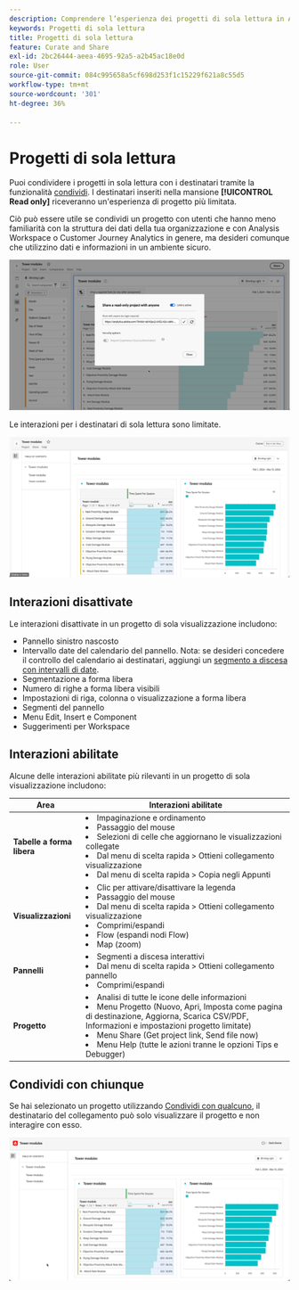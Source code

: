 ```yaml
---
description: Comprendere l’esperienza dei progetti di sola lettura in Analysis Workspace.
keywords: Progetti di sola lettura
title: Progetti di sola lettura
feature: Curate and Share
exl-id: 2bc26444-aeea-4695-92a5-a2b45ac18e0d
role: User
source-git-commit: 084c995658a5cf698d253f1c15229f621a8c55d5
workflow-type: tm+mt
source-wordcount: '301'
ht-degree: 36%

---
```


# Progetti di sola lettura

Puoi condividere i progetti in sola lettura con i destinatari tramite la funzionalità [condividi](/help/analysis-workspace/curate-share/share-projects.md). I destinatari inseriti nella mansione **[!UICONTROL Read only]** riceveranno un&#39;esperienza di progetto più limitata.

Ciò può essere utile se condividi un progetto con utenti che hanno meno familiarità con la struttura dei dati della tua organizzazione e con Analysis Workspace o Customer Journey Analytics in genere, ma desideri comunque che utilizzino dati e informazioni in un ambiente sicuro.

![Condividi come sola lettura](assets/read-only-project-sender.png)

Le interazioni per i destinatari di sola lettura sono limitate.

![Condividi come sola lettura ricevuta](assets/read-only-project-receiver.png)

## Interazioni disattivate

Le interazioni disattivate in un progetto di sola visualizzazione includono:

* Pannello sinistro nascosto
* Intervallo date del calendario del pannello. Nota: se desideri concedere il controllo del calendario ai destinatari, aggiungi un [segmento a discesa con intervalli di date](https://experienceleague.adobe.com/docs/analytics-learn/tutorials/analysis-workspace/using-panels/using-drop-down-filters.html?lang=it).
* Segmentazione a forma libera
* Numero di righe a forma libera visibili
* Impostazioni di riga, colonna o visualizzazione a forma libera
* Segmenti del pannello
* Menu Edit, Insert e Component
* Suggerimenti per Workspace

## Interazioni abilitate

Alcune delle interazioni abilitate più rilevanti in un progetto di sola visualizzazione includono:

| Area | Interazioni abilitate |
| --- | --- |
| **Tabelle a forma libera** | <li>Impaginazione e ordinamento</li><li>Passaggio del mouse</li><li>Selezioni di celle che aggiornano le visualizzazioni collegate</li><li>Dal menu di scelta rapida > Ottieni collegamento visualizzazione</li><li>Dal menu di scelta rapida > Copia negli Appunti</li> |
| **Visualizzazioni** | <li>Clic per attivare/disattivare la legenda</li><li>Passaggio del mouse</li><li>Dal menu di scelta rapida > Ottieni collegamento visualizzazione</li><li>Comprimi/espandi</li><li>Flow (espandi nodi Flow)</li><li>Map (zoom)</li></ul> |
| **Pannelli** | <li>Segmenti a discesa interattivi</li><li>Dal menu di scelta rapida > Ottieni collegamento pannello</li><li>Comprimi/espandi</li> |
| **Progetto** | <li>Analisi di tutte le icone delle informazioni</li><li>Menu Progetto (Nuovo, Apri, Imposta come pagina di destinazione, Aggiorna, Scarica CSV/PDF, Informazioni e impostazioni progetto limitate)</li><li>Menu Share (Get project link, Send file now)</li><li>Menu Help (tutte le azioni tranne le opzioni Tips e Debugger)</li> |


## Condividi con chiunque

Se hai selezionato un progetto utilizzando [Condividi con qualcuno](share-projects.md#share-a-project-with-anyone-no-login-required), il destinatario del collegamento può solo visualizzare il progetto e non interagire con esso.

![Condividi con chiunque](assets/share-with-anyone-receiver.png)
